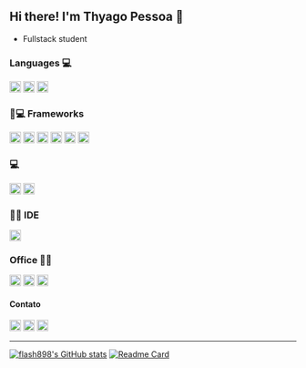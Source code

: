 ## Hi there! I'm Thyago Pessoa 👋

  - Fullstack student 
<!--
**flash898/flash898** is a ✨ _special_ ✨ repository because its `README.md` (this file) appears on your GitHub profile.
-->
### Languages 💻

<img height="20" src="https://img.shields.io/badge/HTML5-E34F26?style=for-the-badge&logo=html5&logoColor=white">
<img height="20" src="https://img.shields.io/badge/CSS3-1572B6?style=for-the-badge&logo=css3&logoColor=white">
<img height="20" src="https://img.shields.io/badge/JavaScript-323330?style=for-the-badge&logo=javascript&logoColor=F7DF1E">

### 🚀💻 Frameworks

<img height="20" src="https://img.shields.io/badge/npm-CB3837?style=for-the-badge&logo=npm&logoColor=white">
<img height="20" src="https://img.shields.io/badge/React-20232A?style=for-the-badge&logo=react&logoColor=61DAFB">
<img height="20" src="https://img.shields.io/badge/Bootstrap-563D7C?style=for-the-badge&logo=bootstrap&logoColor=white">
<img height="20" src="https://img.shields.io/badge/Redux-593D88?style=for-the-badge&logo=redux&logoColor=white">
<img height="20" src="https://img.shields.io/badge/React_Router-CA4245?style=for-the-badge&logo=react-router&logoColor=white">
<img height="20" src="https://img.shields.io/badge/Git-F05032?style=for-the-badge&logo=git&logoColor=white">

### 💻

<img height="20" src="https://img.shields.io/badge/Ubuntu-E95420?style=for-the-badge&logo=ubuntu&logoColor=white">
<img height="20" src="https://img.shields.io/badge/Windows-0078D6?style=for-the-badge&logo=windows&logoColor=white">

### 👩‍💻 IDE

<img height="20" src="https://img.shields.io/badge/Visual_Studio_Code-0078D4?style=for-the-badge&logo=visual%20studio%20code&logoColor=white">

### Office 👩‍💻

<img height="20" src="https://img.shields.io/badge/Microsoft_Office-D83B01?style=for-the-badge&logo=microsoft-office&logoColor=white">
<img height="20" src="https://img.shields.io/badge/Trello-0052CC?style=for-the-badge&logo=trello&logoColor=white">
<img height="20" src="https://img.shields.io/badge/LibreOffice-18A303?style=for-the-badge&logo=LibreOffice&logoColor=white">

####  Contato

<img height="20" src="https://img.shields.io/badge/LinkedIn-0077B5?style=for-the-badge&logo=linkedin&logoColor=white">
<img height="20" src="https://img.shields.io/badge/Instagram-E4405F?style=for-the-badge&logo=instagram&logoColor=white">
<img height="20" src="https://img.shields.io/badge/GitHub-100000?style=for-the-badge&logo=github&logoColor=white">

---

[![flash898's GitHub stats](https://github-readme-stats.vercel.app/api?username=flash898&theme=vision-friendly-dark)](https://github.com/flash898/github-readme-stats)
[![Readme Card](https://github-readme-stats.vercel.app/api/pin/?username=flash898&repo=github-readme-stats)](https://github.com/flash898/github-readme-stats)




